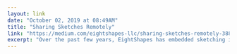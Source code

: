 ```yaml
---
layout: link 
date: "October 02, 2019 at 08:49AM"
title: "Sharing Sketches Remotely"
link: "https://medium.com/eightshapes-llc/sharing-sketches-remotely-388b8b88ed9a"
excerpt: "Over the past few years, EightShapes has embedded sketching into workflow to quickly generate ideas. Whether with our clients using formal scenarios, or internally to work through ideas ad-hoc, sketching is now part of our DNA, and reinforces our core value of “show, don’t tell.”"
---
```

